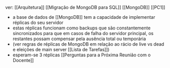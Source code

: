 ver:
	[[Arquitetura]]
	[[Migração de MongoDB para SQL]]
	[[MongoDB]]
	[[PC1]]

- a base de dados de [[MongoDB]] tem a capacidade de implementar réplicas do seu servidor
- estas réplicas funcionam como backups que são constantemente sincronizados para que em casos de falha do servidor principal, os restantes possam compensar pela ausência total ou temporária
- (ver regras de réplicas de MongoDB em relação ao rácio de live vs dead e eleições de main server [[Lista de Tarefas]])
- esperam-se 3 réplicas [[Perguntas para a Próxima Reunião com o Docente]]
